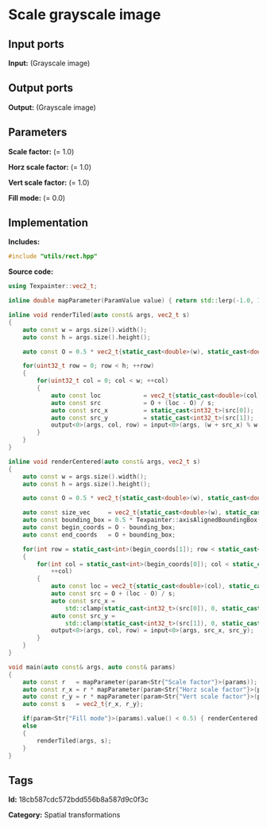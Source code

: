 # Scale grayscale image

## Input ports

__Input:__ (Grayscale image)

## Output ports

__Output:__ (Grayscale image)

## Parameters

__Scale factor:__ (= 1.0)

__Horz scale factor:__ (= 1.0)

__Vert scale factor:__ (= 1.0)

__Fill mode:__ (= 0.0)

## Implementation

__Includes:__ 

```c++
#include "utils/rect.hpp"
```

__Source code:__ 

```c++
using Texpainter::vec2_t;

inline double mapParameter(ParamValue value) { return std::lerp(-1.0, 1.0, value.value()); }

inline void renderTiled(auto const& args, vec2_t s)
{
	auto const w = args.size().width();
	auto const h = args.size().height();

	auto const O = 0.5 * vec2_t{static_cast<double>(w), static_cast<double>(h)};

	for(uint32_t row = 0; row < h; ++row)
	{
		for(uint32_t col = 0; col < w; ++col)
		{
			auto const loc            = vec2_t{static_cast<double>(col), static_cast<double>(row)};
			auto const src            = O + (loc - O) / s;
			auto const src_x          = static_cast<int32_t>(src[0]);
			auto const src_y          = static_cast<int32_t>(src[1]);
			output<0>(args, col, row) = input<0>(args, (w + src_x) % w, (h + src_y) % h);
		}
	}
}

inline void renderCentered(auto const& args, vec2_t s)
{
	auto const w = args.size().width();
	auto const h = args.size().height();

	auto const O = 0.5 * vec2_t{static_cast<double>(w), static_cast<double>(h)};

	auto const size_vec     = vec2_t{static_cast<double>(w), static_cast<double>(h)};
	auto const bounding_box = 0.5 * Texpainter::axisAlignedBoundingBox(s * size_vec);
	auto const begin_coords = O - bounding_box;
	auto const end_coords   = O + bounding_box;

	for(int row = static_cast<int>(begin_coords[1]); row < static_cast<int>(end_coords[1]); ++row)
	{
		for(int col = static_cast<int>(begin_coords[0]); col < static_cast<int>(end_coords[0]);
		    ++col)
		{
			auto const loc = vec2_t{static_cast<double>(col), static_cast<double>(row)};
			auto const src = O + (loc - O) / s;
			auto const src_x =
			    std::clamp(static_cast<int32_t>(src[0]), 0, static_cast<int32_t>(w - 1));
			auto const src_y =
			    std::clamp(static_cast<int32_t>(src[1]), 0, static_cast<int32_t>(h - 1));
			output<0>(args, col, row) = input<0>(args, src_x, src_y);
		}
	}
}

void main(auto const& args, auto const& params)
{
	auto const r   = mapParameter(param<Str{"Scale factor"}>(params));
	auto const r_x = r * mapParameter(param<Str{"Horz scale factor"}>(params));
	auto const r_y = r * mapParameter(param<Str{"Vert scale factor"}>(params));
	auto const s   = vec2_t{r_x, r_y};

	if(param<Str{"Fill mode"}>(params).value() < 0.5) { renderCentered(args, s); }
	else
	{
		renderTiled(args, s);
	}
}
```

## Tags

__Id:__ 18cb587cdc572bdd556b8a587d9c0f3c

__Category:__ Spatial transformations